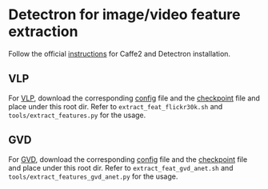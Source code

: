 # Detectron for image/video feature extraction
Follow the official [instructions](https://github.com/facebookresearch/Detectron) for Caffe2 and Detectron installation.

## VLP
For [VLP](https://github.com/LuoweiZhou/VLP), download the corresponding [config](https://onedrive.live.com/download?cid=E5364FD183A1F5BB&resid=E5364FD183A1F5BB%212013&authkey=AHIvnE1FcggwiLU) file and the [checkpoint](https://onedrive.live.com/download?cid=E5364FD183A1F5BB&resid=E5364FD183A1F5BB%212014&authkey=AAHgqN3Y-LXcBvU) file and place under this root dir. Refer to `extract_feat_flickr30k.sh` and `tools/extract_features.py` for the usage.

## GVD
For [GVD](https://github.com/facebookresearch/grounded-video-description), download the corresponding [config](http://dl.fbaipublicfiles.com/ActivityNet-Entities/ActivityNet-Entities/e2e_faster_rcnn_X-101-64x4d-FPN_2x.yaml) file and the [checkpoint](http://dl.fbaipublicfiles.com/ActivityNet-Entities/ActivityNet-Entities/e2e_faster_rcnn_X-101-64x4d-FPN_2x.pkl) file and place under this root dir. Refer to `extract_feat_gvd_anet.sh` and `tools/extract_features_gvd_anet.py` for the usage.
